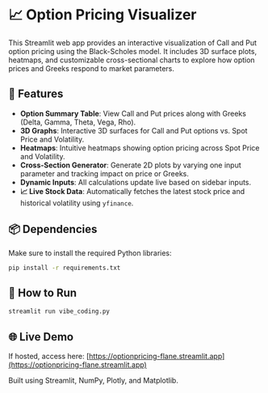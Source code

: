 # 📈 Option Pricing Visualizer

This Streamlit web app provides an interactive visualization of Call and Put option pricing using the Black-Scholes model. It includes 3D surface plots, heatmaps, and customizable cross-sectional charts to explore how option prices and Greeks respond to market parameters.

## 🚀 Features

- **Option Summary Table**: View Call and Put prices along with Greeks (Delta, Gamma, Theta, Vega, Rho).
- **3D Graphs**: Interactive 3D surfaces for Call and Put options vs. Spot Price and Volatility.
- **Heatmaps**: Intuitive heatmaps showing option pricing across Spot Price and Volatility.
- **Cross-Section Generator**: Generate 2D plots by varying one input parameter and tracking impact on price or Greeks.
- **Dynamic Inputs**: All calculations update live based on sidebar inputs.
- **📈 Live Stock Data**: Automatically fetches the latest stock price and historical volatility using `yfinance`.

## 📦 Dependencies

Make sure to install the required Python libraries:

```bash
pip install -r requirements.txt
```

## 🔧 How to Run

```bash
streamlit run vibe_coding.py
```


## 🌐 Live Demo

If hosted, access here: [https://optionpricing-flane.streamlit.app](https://optionpricing-flane.streamlit.app)


Built using Streamlit, NumPy, Plotly, and Matplotlib.

